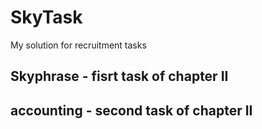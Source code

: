 # SkyTask
My solution for recruitment tasks
## Skyphrase - fisrt task of chapter II
## accounting - second task of chapter II
